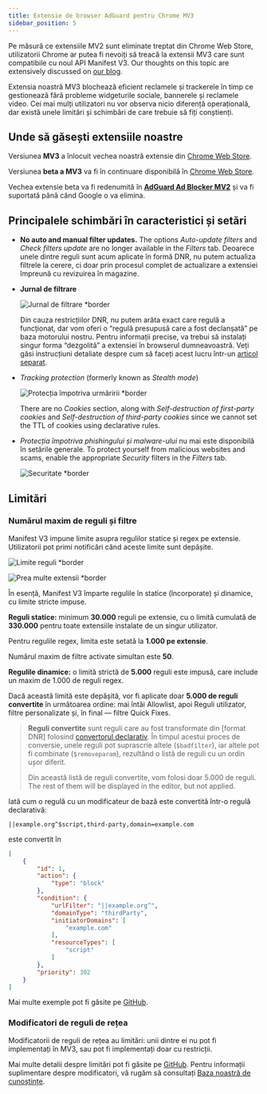 ```yaml
---
title: Extensie de browser AdGuard pentru Chrome MV3
sidebar_position: 5
---
```


Pe măsură ce extensiile MV2 sunt eliminate treptat din Chrome Web Store, utilizatorii Chrome ar putea fi nevoiți să treacă la extensii MV3 care sunt compatibile cu noul API Manifest V3. Our thoughts on this topic are extensively discussed on [our blog](https://adguard.com/en/blog/tag/manifest-v3.html).

Extensia noastră MV3 blochează eficient reclamele și trackerele în timp ce gestionează fără probleme widgeturile sociale, bannerele și reclamele video. Cei mai mulți utilizatori nu vor observa nicio diferență operațională, dar există unele limitări și schimbări de care trebuie să fiți conștienți.

## Unde să găsești extensiile noastre

Versiunea **MV3** a înlocuit vechea noastră extensie din [Chrome Web Store](https://chromewebstore.google.com/detail/adguard-adblocker/bgnkhhnnamicmpeenaelnjfhikgbkllg).

Versiunea **beta a MV3** va fi în continuare disponibilă în [Chrome Web Store](https://chromewebstore.google.com/detail/adguard-adblocker-mv3-exp/apjcbfpjihpedihablmalmbbhjpklbdf).

Vechea extensie beta va fi redenumită în [**AdGuard Ad Blocker MV2**](https://chromewebstore.google.com/detail/adguard-adblocker-beta/gfggjaccafhcbfogfkogggoepomehbjl) și va fi suportată până când Google o va elimina.

## Principalele schimbări în caracteristici și setări

- **No auto and manual filter updates.** The options _Auto-update filters_ and _Check filters update_ are no longer available in the _Filters_ tab. Deoarece unele dintre reguli sunt acum aplicate în formă DNR, nu putem actualiza filtrele la cerere, ci doar prin procesul complet de actualizare a extensiei împreună cu revizuirea în magazine.

- **Jurnal de filtrare**

  ![Jurnal de filtrare \*border](https://cdn.adtidy.org/content/blog/mv3/new/log.png)

  Din cauza restricțiilor DNR, nu putem arăta exact care regulă a funcționat, dar vom oferi o “regulă presupusă care a fost declanșată” pe baza motorului nostru. Pentru informații precise, va trebui să instalați singur forma “dezgolită” a extensiei în browserul dumneavoastră. Veți găsi instrucțiuni detaliate despre cum să faceți acest lucru într-un [articol separat](/adguard-browser-extension/solving-problems/debug-rules/).

- _Tracking protection_ (formerly known as _Stealth mode_)

  ![Protecția împotriva urmăririi \*border](https://cdn.adtidy.org/content/blog/mv3/new/tracking_screen.png)

  There are no _Cookies_ section, along with _Self-destruction of first-party cookies_ and _Self-destruction of third-party cookies_ since we cannot set the TTL of cookies using declarative rules.

- _Protecția împotriva phishingului și malware-ului_ nu mai este disponibilă în setările generale. To protect yourself from malicious websites and scams, enable the appropriate _Security_ filters in the _Filters_ tab.

  ![Securitate \*border](https://cdn.adtidy.org/content/blog/mv3/new/security.png)

## Limitări

### Numărul maxim de reguli și filtre

Manifest V3 impune limite asupra regulilor statice și regex pe extensie. Utilizatorii pot primi notificări când aceste limite sunt depășite.

![Limite reguli \*border](https://cdn.adtidy.org/content/blog/new/rulelimits.png)

![Prea multe extensii \*border](https://cdn.adtidy.org/content/blog/new/other_extension.png)

În esență, Manifest V3 împarte regulile în statice (încorporate) și dinamice, cu limite stricte impuse.

**Reguli statice:** minimum **30.000** reguli pe extensie, cu o limită cumulată de **330.000** pentru toate extensiile instalate de un singur utilizator.

Pentru regulile regex, limita este setată la **1.000 pe extensie**.

Numărul maxim de filtre activate simultan este **50**.

**Regulile dinamice:** o limită strictă de **5.000** reguli este impusă, care include un maxim de 1.000 de reguli regex.

Dacă această limită este depășită, vor fi aplicate doar **5.000 de reguli convertite** în următoarea ordine: mai întâi Allowlist, apoi Reguli utilizator, filtre personalizate și, în final — filtre Quick Fixes.

> **Reguli convertite** sunt reguli care au fost transformate
> din \[format DNR] folosind [convertorul declarativ][github-declarative-converter].
> În timpul acestui proces de conversie, unele reguli pot suprascrie altele (`$badfilter`), iar altele pot fi combinate (`$removeparam`),
> rezultând o listă de reguli cu un ordin ușor diferit.
>
> Din această listă de reguli convertite, vom folosi doar 5.000 de reguli. The rest of them will be displayed in the editor, but not applied.

Iată cum o regulă cu un modificateur de bază este convertită într-o regulă declarativă:

```adblock
||example.org^$script,third-party,domain=example.com
```

este convertit în

```json
[
    {
        "id": 1,
        "action": {
            "type": "block"
        },
        "condition": {
            "urlFilter": "||example.org^",
            "domainType": "thirdParty",
            "initiatorDomains": [
                "example.com"
            ],
            "resourceTypes": [
                "script"
            ]
        },
        "priority": 302
    }
]
```

Mai multe exemple pot fi găsite pe [GitHub][github-declarative-converter-examples].

### Modificatori de reguli de rețea

Modificatorii de reguli de rețea au limitări: unii dintre ei nu pot fi implementați în MV3, sau pot fi implementați doar cu restricții.

Mai multe detalii despre limitări pot fi găsite pe [GitHub][github-declarative-converter].
Pentru informații suplimentare despre modificatori, vă rugăm să consultați [Baza noastră de cunoștințe](/general/ad-filtering/create-own-filters).

[DNR format]: https://developer.chrome.com/docs/extensions/reference/api/declarativeNetRequest#build-rules
[github-declarative-converter]: https://github.com/AdguardTeam/tsurlfilter/tree/master/packages/tsurlfilter/src/rules/declarative-converter#table-of-contents
[github-declarative-converter-examples]: https://github.com/AdguardTeam/tsurlfilter/tree/master/packages/tsurlfilter/src/rules/declarative-converter#basic-examples
